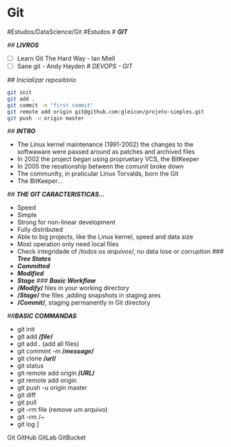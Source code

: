 # Git
#Estudos/DataScience/Git
#Estudos
*# **GIT***

*## **LIVROS***

- [ ] Learn Git The Hard Way - Ian Miell
- [ ] Sane git - Andy Hayden
*# DEVOPS - GIT*

*## Inicializar repositório*

```bash
git init
git add .
git commit -m "first commit"
git remote add origin git@github.com:gleicon/projeto-simples.git
git push -u origin master
```


*## **INTRO***

- The Linux kernel maintenance (1991-2002) the changes to the softwaware were passed around as patches and archived files
- In 2002 the project began using propruetary VCS, the BitKeeper
- In 2005 the reoationship betwenn the comunit broke down
- The community, in praticular Linux Torvalds, born the Git
- The BitKeeper…

*## **THE GIT *CARACTERISTICAS*…***

- Speed
- Simple
- Strong for non-linear development
- Fully distributed
- Able to big projects, like the Linux kernel, speed and data size
- Most operation only need local files
- Check integridade of /*todos os arquivos*/, no data lose or corruption
*### **Tree States***
- ***Committed***
- ***Modified***
- ***Stage***
*### **Basic Workflow***
- ****/*Modify*/**** files in your working directory
- ****/*Stage*/**** the files ,adding snapshots in staging ares
- ****/*Commit*/****, staging permanently in Git directory

*##**BASIC COMMANDAS***
- git init
- git add ****/*file*/****
- git add ***.*** (add all files)
- git commint -m ****/*message*/****
- git clone ****/*url*/****
- git status
- git remote add origin ****/*URL*/****
- git remote add origin
- git push -u origin master
- git diff
- git pull
- git -rm file (remove um arquivo)
- git -rm /~ 
- git log
]

Git
GitHub
GitLab
GitBucket

